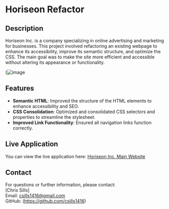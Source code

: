# Horiseon Refactor

## Description

Horiseon Inc. is a company specializing in online advertising and marketing for businesses. This project involved refactoring an existing webpage to enhance its accessibility, improve its semantic structure, and optimize the CSS. The main goal was to make the site more efficient and accessible without altering its appearance or functionality.

(![image](https://github.com/csills1416/Horiseon-Website/assets/71670415/8682567c-d0f9-4924-8e5e-836c7b83103c)

## Features

- **Semantic HTML**: Improved the structure of the HTML elements to enhance accessibility and SEO.
- **CSS Consolidation**: Optimized and consolidated CSS selectors and properties to streamline the stylesheet.
- **Improved Link Functionality**: Ensured all navigation links function correctly.

## Live Application

You can view the live application here: [Horiseon Inc. Main Website]([https://csills1416.github.io/Horiseon-Website/])

## Contact

For questions or further information, please contact:  
[Chris Sills]  
Email: csills1416@gmail.com  
GitHub: (https://github.com/csills1416)
